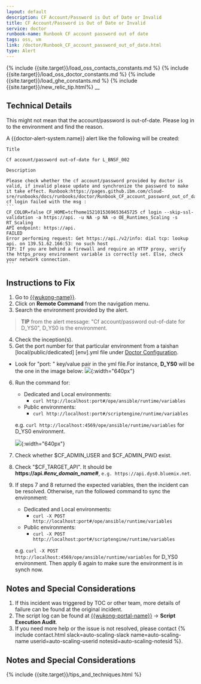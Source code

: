 ```yaml
---
layout: default
description: CF Account/Password is Out of Date or Invalid
title: CF Account/Password is Out of Date or Invalid
service: doctor
runbook-name: Runbook CF account password out of date
tags: oss, vm
link: /doctor/Runbook_CF_account_password_out_of_date.html
type: Alert
---
```


{% include {{site.target}}/load_oss_contacts_constants.md %}
{% include {{site.target}}/load_oss_doctor_constants.md %}
{% include {{site.target}}/load_ghe_constants.md %}
{% include {{site.target}}/new_relic_tip.html%}
__

## Technical Details

This might not mean that the account/password is out-of-date. Please log in to the environment and find the reason.

A {{doctor-alert-system.name}} alert like the following will be created:

    Title

    Cf account/password out-of-date for L_BNSF_002

    Description

    Please check whether the cf account/password provided by doctor is valid, if invalid please update and synchronize the password to make it take effect. Runbook:https://pages.github.ibm.com/cloud-sre/runbooks/docs/runbooks/doctor/Runbook_CF_account_password_out_of_date.html.
    cf login failed with the msg :
    ```
    CF_COLOR=false CF_HOME=tcfhome1521015369653645725 cf login --skip-ssl-validation -a https://api. -u NA -p NA -o OE_Runtimes_Scaling -s RT_Scaling
    API endpoint: https://api.
    FAILED
    Error performing request: Get https://api./v2/info: dial tcp: lookup api. on 139.51.62.166:53: no such host
    TIP: If you are behind a firewall and require an HTTP proxy, verify the https_proxy environment variable is correctly set. Else, check your network connection.
    ```

## Instructions to Fix
1. Go to [{{wukong-name}}]({{wukong-link}}).
2. Click on **Remote Command** from the navigation menu.
3. Search the environment provided by the alert.
> **TIP** from the alert message: "Cf account/password out-of-date for D_YS0", D_YS0 is the environment.

4. Check the inception(s).
5. Get the port number for that particular environment from a taishan [local/public/dedicated] [env].yml file under [Doctor Configuration]({{repos-bluemix-fabric-link}}/doctor-configuration/tree/master/config).
  - Look for "port: " key/value pair in the yml file.For instance, **D_YS0** will be the one in the image below:
  ![]({{site.baseurl}}/docs/runbooks/doctor/images/ghe/doctor-configuration/doctor_conf_taishan_env_get_port.png){:width="640px"}
6. Run the command for:
    * Dedicated and Local environments:
       * ``curl http://localhost:port#/ope/ansible/runtime/variables``
    * Public environments:
        * ``curl http://localhost:port#/scriptengine/runtime/variables``

    e.g. ``curl http://localhost:4569/ope/ansible/runtime/variables`` for D_YS0 environment.

   ![]({{site.baseurl}}/docs/runbooks/doctor/images/wukong/remote_command/CF_Account_Password_Invaild_variables.png){:width="640px"}
7. Check whether $CF_ADMIN_USER and $CF_ADMIN_PWD exist.
8. Check "$CF_TARGET_API". It should be **https://api._#env_domain_name#_**, ``e.g. https://api.dys0.bluemix.net``.
9. If steps 7 and 8 returned the expected variables, then the incident can be resolved. Otherwise, run the followed command to sync the environment:
    * Dedicated and Local environments:
       * ``curl -X POST http://localhost:port#/ope/ansible/runtime/variables``
    * Public environments:
        * ``curl -X POST http://localhost:port#/scriptengine/runtime/variables``

    e.g. ``curl -X POST http://localhost:4569/ope/ansible/runtime/variables`` for D_YS0 environment.
    Then apply 6 again to make sure the environment is in synch now.

## Notes and Special Considerations

1. If this incident was triggered by TOC or other team, more details of failure can be found at the original incident.
2. The script log can be found at [{{wukong-portal-name}}]({{wukong-portal-link}}) -> **Script Execution Audit**.
3. If you need more help or the issue is not resolved, please contact {% include contact.html slack=auto-scaling-slack name=auto-scaling-name userid=auto-scaling-userid notesid=auto-scaling-notesid %}.

## Notes and Special Considerations

{% include {{site.target}}/tips_and_techniques.html %}
